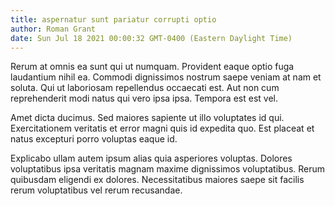 ```yaml
---
title: aspernatur sunt pariatur corrupti optio
author: Roman Grant
date: Sun Jul 18 2021 00:00:32 GMT-0400 (Eastern Daylight Time)
---
```

Rerum at omnis ea sunt qui ut numquam. Provident eaque optio fuga laudantium nihil ea. Commodi dignissimos nostrum saepe veniam at nam et soluta. Qui ut laboriosam repellendus occaecati est. Aut non cum reprehenderit modi natus qui vero ipsa ipsa. Tempora est est vel.

 Amet dicta ducimus. Sed maiores sapiente ut illo voluptates id qui. Exercitationem veritatis et error magni quis id expedita quo. Est placeat et natus excepturi porro voluptas eaque id.

 Explicabo ullam autem ipsum alias quia asperiores voluptas. Dolores voluptatibus ipsa veritatis magnam maxime dignissimos voluptatibus. Rerum quibusdam eligendi ex dolores. Necessitatibus maiores saepe sit facilis rerum voluptatibus vel rerum recusandae.